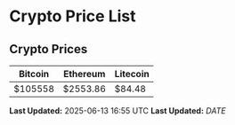 # Crypto Price List

## Crypto Prices
| Bitcoin | Ethereum | Litecoin |
| ------- | -------- | -------- |
| $105558 | $2553.86 | $84.48 |
**Last Updated:** 2025-06-13 16:55 UTC
**Last Updated:** $DATE$
